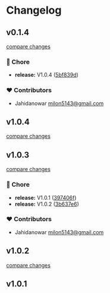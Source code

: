 # Changelog


## v0.1.4

[compare changes](https://github.com/jahidanowar/nuxt-pusher/compare/v1.0.4...v0.1.4)


### 🏡 Chore

  - **release:** V1.0.4 ([5bf839d](https://github.com/jahidanowar/nuxt-pusher/commit/5bf839d))

### ❤️  Contributors

- Jahidanowar <milon5143@gmail.com>

## v1.0.4

[compare changes](https://github.com/jahidanowar/nuxt-pusher/compare/v1.0.3...v1.0.4)

## v1.0.3

[compare changes](https://github.com/jahidanowar/nuxt-pusher/compare/v1.0.1...v1.0.3)


### 🏡 Chore

  - **release:** V1.0.1 ([397406f](https://github.com/jahidanowar/nuxt-pusher/commit/397406f))
  - **release:** V1.0.2 ([3b637e6](https://github.com/jahidanowar/nuxt-pusher/commit/3b637e6))

### ❤️  Contributors

- Jahidanowar <milon5143@gmail.com>

## v1.0.2

[compare changes](https://github.com/jahidanowar/nuxt-pusher/compare/v1.0.1...v1.0.2)

## v1.0.1

